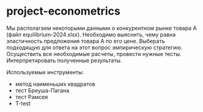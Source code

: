 # project-econometrics
Мы располагаем некоторыми данными о конкурентном рынке товара А (файл equilibrium-2024.xlsx). Необходимо выяснить, чему равна эластичность предложения товара А по его цене. Выберать подходящую для ответа на этот вопрос эмпирическую стратегию. Осуществить все необходимые расчеты, провести нужные тесты. Интерпретировать полученные результаты.

Используемые инструменты:
- метод наименьших квадратов
- тест Бреуша-Пагана
- тест Рамсея
- T-test
